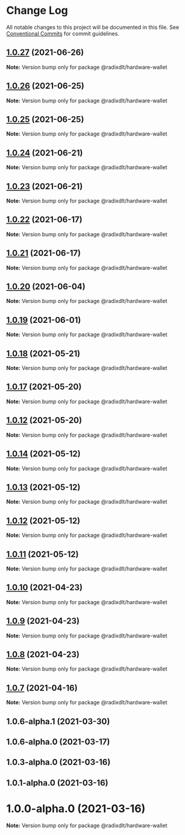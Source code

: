 # Change Log

All notable changes to this project will be documented in this file.
See [Conventional Commits](https://conventionalcommits.org) for commit guidelines.

## [1.0.27](https://github.com/radixdlt/radixdlt-javascript/compare/@radixdlt/hardware-wallet@1.0.26...@radixdlt/hardware-wallet@1.0.27) (2021-06-26)

**Note:** Version bump only for package @radixdlt/hardware-wallet





## [1.0.26](https://github.com/radixdlt/radixdlt-javascript/compare/@radixdlt/hardware-wallet@1.0.25...@radixdlt/hardware-wallet@1.0.26) (2021-06-25)

**Note:** Version bump only for package @radixdlt/hardware-wallet





## [1.0.25](https://github.com/radixdlt/radixdlt-javascript/compare/@radixdlt/hardware-wallet@1.0.24...@radixdlt/hardware-wallet@1.0.25) (2021-06-25)

**Note:** Version bump only for package @radixdlt/hardware-wallet





## [1.0.24](https://github.com/radixdlt/radixdlt-javascript/compare/@radixdlt/hardware-wallet@1.0.23...@radixdlt/hardware-wallet@1.0.24) (2021-06-21)

**Note:** Version bump only for package @radixdlt/hardware-wallet





## [1.0.23](https://github.com/radixdlt/radixdlt-javascript/compare/@radixdlt/hardware-wallet@1.0.22...@radixdlt/hardware-wallet@1.0.23) (2021-06-21)

**Note:** Version bump only for package @radixdlt/hardware-wallet





## [1.0.22](https://github.com/radixdlt/radixdlt-javascript/compare/@radixdlt/hardware-wallet@1.0.20...@radixdlt/hardware-wallet@1.0.22) (2021-06-17)

**Note:** Version bump only for package @radixdlt/hardware-wallet





## [1.0.21](https://github.com/radixdlt/radixdlt-javascript/compare/@radixdlt/hardware-wallet@1.0.20...@radixdlt/hardware-wallet@1.0.21) (2021-06-17)

**Note:** Version bump only for package @radixdlt/hardware-wallet





## [1.0.20](https://github.com/radixdlt/radixdlt-javascript/compare/@radixdlt/hardware-wallet@1.0.19...@radixdlt/hardware-wallet@1.0.20) (2021-06-04)

**Note:** Version bump only for package @radixdlt/hardware-wallet





## [1.0.19](https://github.com/radixdlt/radixdlt-javascript/compare/@radixdlt/hardware-wallet@1.0.18...@radixdlt/hardware-wallet@1.0.19) (2021-06-01)

**Note:** Version bump only for package @radixdlt/hardware-wallet





## [1.0.18](https://github.com/radixdlt/radixdlt-javascript/compare/@radixdlt/hardware-wallet@1.0.17...@radixdlt/hardware-wallet@1.0.18) (2021-05-21)

**Note:** Version bump only for package @radixdlt/hardware-wallet





## [1.0.17](https://github.com/radixdlt/radixdlt-javascript/compare/@radixdlt/hardware-wallet@1.0.14...@radixdlt/hardware-wallet@1.0.17) (2021-05-20)

**Note:** Version bump only for package @radixdlt/hardware-wallet





## [1.0.12](https://github.com/radixdlt/radixdlt-javascript/compare/@radixdlt/hardware-wallet@1.0.14...@radixdlt/hardware-wallet@1.0.12) (2021-05-20)

**Note:** Version bump only for package @radixdlt/hardware-wallet





## [1.0.14](https://github.com/radixdlt/radixdlt-javascript/compare/@radixdlt/hardware-wallet@1.0.13...@radixdlt/hardware-wallet@1.0.14) (2021-05-12)

**Note:** Version bump only for package @radixdlt/hardware-wallet





## [1.0.13](https://github.com/radixdlt/radixdlt-javascript/compare/@radixdlt/hardware-wallet@1.0.12...@radixdlt/hardware-wallet@1.0.13) (2021-05-12)

**Note:** Version bump only for package @radixdlt/hardware-wallet





## [1.0.12](https://github.com/radixdlt/radixdlt-javascript/compare/@radixdlt/hardware-wallet@1.0.11...@radixdlt/hardware-wallet@1.0.12) (2021-05-12)

**Note:** Version bump only for package @radixdlt/hardware-wallet





## [1.0.11](https://github.com/radixdlt/radixdlt-javascript/compare/@radixdlt/hardware-wallet@1.0.10...@radixdlt/hardware-wallet@1.0.11) (2021-05-12)

**Note:** Version bump only for package @radixdlt/hardware-wallet





## [1.0.10](https://github.com/radixdlt/radixdlt-javascript/compare/@radixdlt/hardware-wallet@1.0.9...@radixdlt/hardware-wallet@1.0.10) (2021-04-23)

**Note:** Version bump only for package @radixdlt/hardware-wallet





## [1.0.9](https://github.com/radixdlt/radixdlt-javascript/compare/@radixdlt/hardware-wallet@1.0.8...@radixdlt/hardware-wallet@1.0.9) (2021-04-23)

**Note:** Version bump only for package @radixdlt/hardware-wallet





## [1.0.8](https://github.com/radixdlt/radixdlt-javascript/compare/@radixdlt/hardware-wallet@1.0.7...@radixdlt/hardware-wallet@1.0.8) (2021-04-23)

**Note:** Version bump only for package @radixdlt/hardware-wallet





## [1.0.7](https://github.com/radixdlt/radixdlt-javascript/compare/@radixdlt/hardware-wallet@1.0.6...@radixdlt/hardware-wallet@1.0.7) (2021-04-16)

**Note:** Version bump only for package @radixdlt/hardware-wallet





## 1.0.6-alpha.1 (2021-03-30)



## 1.0.6-alpha.0 (2021-03-17)



## 1.0.3-alpha.0 (2021-03-16)



## 1.0.1-alpha.0 (2021-03-16)



# 1.0.0-alpha.0 (2021-03-16)

**Note:** Version bump only for package @radixdlt/hardware-wallet
